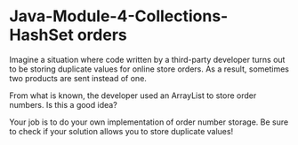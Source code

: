 # Java-Module-4-Collections-HashSet orders
Imagine a situation where code written by a third-party developer turns out to be storing duplicate values for online store orders. 
As a result, sometimes two products are sent instead of one.

From what is known, the developer used an ArrayList to store order numbers. Is this a good idea?

Your job is to do your own implementation of order number storage.
Be sure to check if your solution allows you to store duplicate values!
